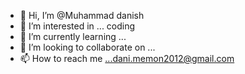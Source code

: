 - 👋 Hi, I’m @Muhammad danish
- 👀 I’m interested in ... coding
- 🌱 I’m currently learning ...
- 💞️ I’m looking to collaborate on ...
- 📫 How to reach me ...dani.memon2012@gmail.com

<!---
Muhammaddan/Muhammaddan is a ✨ special ✨ repository because its `README.md` (this file) appears on your GitHub profile.
You can click the Preview link to take a look at your changes.
--->
